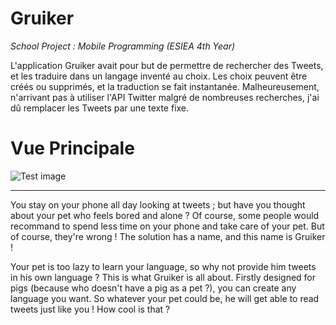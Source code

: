 # Gruiker
*School Project : Mobile Programming (ESIEA 4th Year)*

L'application Gruiker avait pour but de permettre de rechercher des Tweets, et les traduire dans un langage inventé au choix. Les choix peuvent être créés ou supprimés, et la traduction se fait instantanée.
Malheureusement, n'arrivant pas à utiliser l'API Twitter malgré de nombreuses recherches, j'ai dû remplacer les Tweets par une texte fixe.

# Vue Principale

![Test image](https://i.imgur.com/244bt5R.png)

-----------------------------------------------------------------------------------------------------------------------------------

You stay on your phone all day looking at tweets ; but have you thought about your pet who feels bored and alone ?
Of course, some people would recommand to spend less time on your phone and take care of your pet. But of course, they're wrong !
The solution has a name, and this name is Gruiker !

Your pet is too lazy to learn your language, so why not provide him tweets in his own language ? This is what Gruiker is all about.
Firstly designed for pigs (because who doesn't have a pig as a pet ?), you can create any language you want. So whatever your pet could be, he will get able to read tweets just like you !
How cool is that ?
